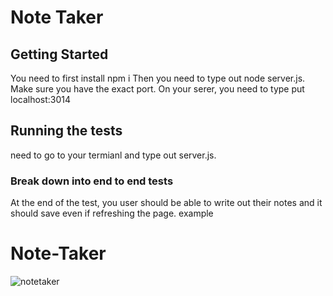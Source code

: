 # Note Taker
## Getting Started
You need to first install npm i 
Then you need to type out node server.js.
Make sure you have the exact port.
On your serer, you need to type put localhost:3014

## Running the tests
need to go to your termianl and type out server.js.

### Break down into end to end tests
At the end of the test, you user should be able to write out their notes and it should save even if refreshing the page.
example

# Note-Taker
![notetaker](https://user-images.githubusercontent.com/57238759/76031709-e205f700-5efd-11ea-98ff-65c59eeb855d.gif)
